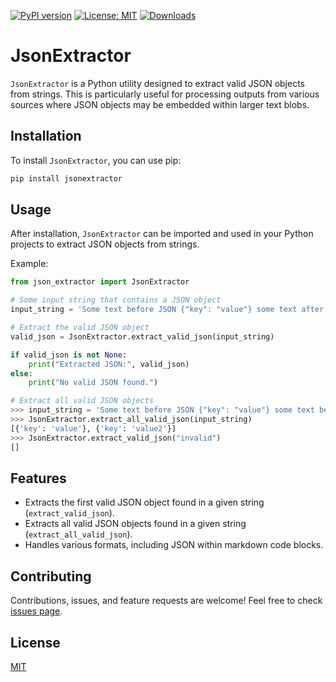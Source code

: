 [![PyPI version](https://badge.fury.io/py/jsonextractor.svg)](https://badge.fury.io/py/jsonextractor)
[![License: MIT](https://img.shields.io/badge/License-MIT-green.svg)](https://opensource.org/licenses/MIT)
[![Downloads](https://static.pepy.tech/badge/jsonextractor)](https://pepy.tech/project/jsonextractor)

# JsonExtractor

`JsonExtractor` is a Python utility designed to extract valid JSON objects from strings. This is particularly useful for processing outputs from various sources where JSON objects may be embedded within larger text blobs.

## Installation

To install `JsonExtractor`, you can use pip:

```bash
pip install jsonextractor
```

## Usage

After installation, `JsonExtractor` can be imported and used in your Python projects to extract JSON objects from strings.

Example:

```python
from json_extractor import JsonExtractor

# Some input string that contains a JSON object
input_string = 'Some text before JSON {"key": "value"} some text after JSON.'

# Extract the valid JSON object
valid_json = JsonExtractor.extract_valid_json(input_string)

if valid_json is not None:
    print("Extracted JSON:", valid_json)
else:
    print("No valid JSON found.")
```

```python
# Extract all valid JSON objects
>>> input_string = 'Some text before JSON {"key": "value"} some text before second JSON. {"key": "value2"} the end'
>>> JsonExtractor.extract_all_valid_json(input_string)
[{'key': 'value'}, {'key': 'value2'}]
>>> JsonExtractor.extract_valid_json("invalid")
[]
```

## Features

- Extracts the first valid JSON object found in a given string (`extract_valid_json`).
- Extracts all valid JSON objects found in a given string (`extract_all_valid_json`).
- Handles various formats, including JSON within markdown code blocks.

## Contributing

Contributions, issues, and feature requests are welcome! Feel free to check [issues page](https://github.com/chigwell/jsonextractor/issues).

## License

[MIT](https://choosealicense.com/licenses/mit/)
